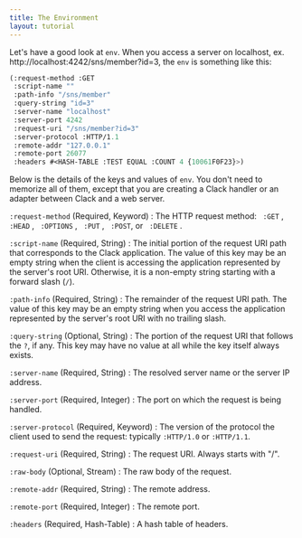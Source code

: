 ```yaml
---
title: The Environment
layout: tutorial
---
```


Let's have a good look at `env`. When you access a server on localhost,
ex. http://localhost:4242/sns/member?id=3, the `env` is something like this:

~~~lisp
(:request-method :GET
 :script-name ""
 :path-info "/sns/member"
 :query-string "id=3"
 :server-name "localhost"
 :server-port 4242
 :request-uri "/sns/member?id=3"
 :server-protocol :HTTP/1.1
 :remote-addr "127.0.0.1"
 :remote-port 26077
 :headers #<HASH-TABLE :TEST EQUAL :COUNT 4 {10061F0F23}>)
~~~

Below is the details of the keys and values of `env`. You don't need to memorize
all of them, except that you are creating a Clack handler or an adapter between
Clack and a web server.

`:request-method` (Required, Keyword)
: The HTTP request method: ` :GET` , ` :HEAD` , ` :OPTIONS` , ` :PUT` , `
  :POST`, or ` :DELETE` .

`:script-name` (Required, String)
: The initial portion of the request URI path that corresponds to the Clack
  application. The value of this key may be an empty string when the client is
  accessing the application represented by the server's root URI. Otherwise, it
  is a non-empty string starting with a forward slash (`/`).

`:path-info` (Required, String)
: The remainder of the request URI path. The value of this key may be an empty
  string when you access the application represented by the server's root URI
  with no trailing slash.

`:query-string` (Optional, String)
: The portion of the request URI that follows the `?`, if any. This key may
  have no value at all while the key itself always exists.

`:server-name` (Required, String)
: The resolved server name or the server IP address.

`:server-port` (Required, Integer)
: The port on which the request is being handled.

`:server-protocol` (Required, Keyword)
: The version of the protocol the client used to send the request: typically
  `:HTTP/1.0` or `:HTTP/1.1`.

`:request-uri` (Required, String)
: The request URI. Always starts with &quot;/&quot;.

`:raw-body` (Optional, Stream)
: The raw body of the request.

`:remote-addr` (Required, String)
: The remote address.

`:remote-port` (Required, Integer)
: The remote port.

`:headers` (Required, Hash-Table)
: A hash table of headers.
